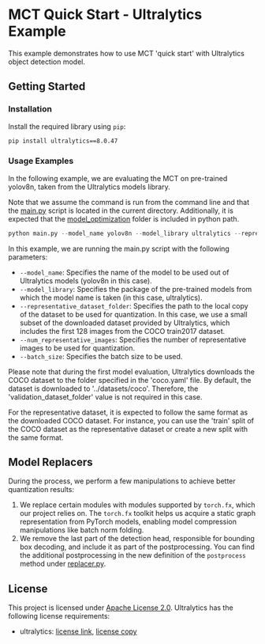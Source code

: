 # MCT Quick Start - Ultralytics Example 

This example demonstrates how to use MCT 'quick start' with Ultralytics object detection model.


## Getting Started

### Installation 
Install the required library using `pip`:
```bash
pip install ultralytics==8.0.47
 ```

### Usage Examples
In the following example, we are evaluating the MCT on pre-trained yolov8n, taken from the Ultralytics models library.

Note that we assume the command is run from the command line and that the [main.py](../../main.py) script is located in the current directory.
Additionally, it is expected that the [model_optimization](../../../../../model_optimization) folder is included in python path.
```python
python main.py --model_name yolov8n --model_library ultralytics --representative_dataset_folder ../datasets/coco128 --num_representative_images 64 --batch_size 1 
```
In this example, we are running the main.py script with the following parameters:
- `--model_name`: Specifies the name of the model to be used out of Ultralytics models (yolov8n in this case).
- `--model_library`: Specifies the package of the pre-trained models from which the model name is taken (in this case, ultralytics).
- `--representative_dataset_folder`: Specifies the path to the local copy of the dataset to be used for quantization. In this case, we use a small subset of the downloaded dataset provided by Ultralytics, which includes the first 128 images from the COCO train2017 dataset.
- `--num_representative_images`: Specifies the number of representative images to be used for quantization.
- `--batch_size`: Specifies the batch size to be used.

Please note that during the first model evaluation, Ultralytics downloads the COCO dataset to the folder specified in the 'coco.yaml' file. By default, the dataset is downloaded to '../datasets/coco'. Therefore, the 'validation_dataset_folder' value is not required in this case.

For the representative dataset, it is expected to follow the same format as the downloaded COCO dataset. For instance, you can use the 'train' split of the COCO dataset as the representative dataset or create a new split with the same format.


## Model Replacers
During the process, we perform a few manipulations to achieve better quantization results:

1. We replace certain modules with modules supported by `torch.fx`, which our project relies on. The `torch.fx` toolkit helps us acquire a static graph representation from PyTorch models, enabling model compression manipulations like batch norm folding.
2. We remove the last part of the detection head, responsible for bounding box decoding, and include it as part of the postprocessing. You can find the additional postprocessing in the new definition of the `postprocess` method under [replacer.py](./replacers.py).


## License
This project is licensed under [Apache License 2.0](../../LICENSE.md).
Ultralytics has the following license requirements: 
- ultralytics: [license link](https://github.com/ultralytics/ultralytics/blob/main/LICENSE), [license copy](./pytorch_fw/ultralytics/LICENSE)
